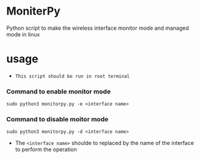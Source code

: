 # MoniterPy
Python script to make the wireless interface monitor mode and managed mode in linux

# usage 

* ` This script should be run in root terminal `

### Command to enable monitor mode 
```
sudo python3 monitorpy.py -e <interface name> 
``` 


### Command to disable moitor mode
```
sudo python3 monitorpy.py -d <interface name>
```
* The `<interface name>` shoulde to replaced by the name of the interface to perform the operation